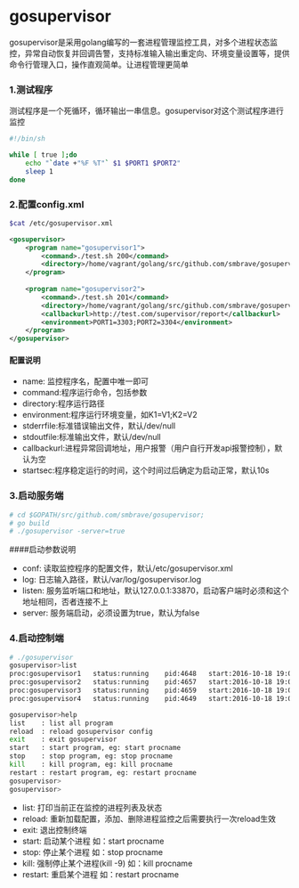 # gosupervisor
gosupervisor是采用golang编写的一套进程管理监控工具，对多个进程状态监控，异常自动恢复并回调告警，支持标准输入输出重定向、环境变量设置等，提供命令行管理入口，操作直观简单。让进程管理更简单
### 1.测试程序
测试程序是一个死循环，循环输出一串信息。gosupervisor对这个测试程序进行监控
```bash
#!/bin/sh

while [ true ];do
    echo "`date +"%F %T"` $1 $PORT1 $PORT2"
    sleep 1
done
```

### 2.配置config.xml
```bash
$cat /etc/gosupervisor.xml
```

```xml
<gosupervisor>
	<program name="gosupervisor1">
		<command>./test.sh 200</command>
		<directory>/home/vagrant/golang/src/github.com/smbrave/gosupervisor/test</directory>
	</program>
  
	<program name="gosupervisor2">
		<command>./test.sh 201</command>
		<directory>/home/vagrant/golang/src/github.com/smbrave/gosupervisor/test</directory>
        <callbackurl>http://test.com/supervisor/report</callbackurl>
        <environment>PORT1=3303;PORT2=3304</environment>
	</program>
</gosupervisor>
```
#### 配置说明
* name: 监控程序名，配置中唯一即可
* command:程序运行命令，包括参数
* directory:程序运行路径
* environment:程序运行环境变量，如K1=V1;K2=V2
* stderrfile:标准错误输出文件，默认/dev/null
* stdoutfile:标准输出文件，默认/dev/null
* callbackurl:进程异常回调地址，用户报警（用户自行开发api报警控制），默认为空
* startsec:程序稳定运行的时间，这个时间过后确定为启动正常，默认10s

### 3.启动服务端
```bash
# cd $GOPATH/src/github.com/smbrave/gosupervisor;
# go build
# ./gosupervisor -server=true
```
####启动参数说明
* conf: 读取监控程序的配置文件，默认/etc/gosupervisor.xml
* log: 日志输入路径，默认/var/log/gosupervisor.log
* listen: 服务监听端口和地址，默认127.0.0.1:33870，启动客户端时必须和这个地址相同，否者连接不上
* server: 服务端启动，必须设置为true，默认为false

### 4.启动控制端
```bash
# ./gosupervisor
gosupervisor>list
proc:gosupervisor1   status:running    pid:4648   start:2016-10-18 19:05:37       uptime:44.901528285s       
proc:gosupervisor2   status:running    pid:4657   start:2016-10-18 19:05:37       uptime:44.882143426s       
proc:gosupervisor3   status:running    pid:4659   start:2016-10-18 19:05:37       uptime:44.882107908s       
proc:gosupervisor4   status:running    pid:4649   start:2016-10-18 19:05:37       uptime:44.897342696s

gosupervisor>help
list	: list all program
reload	: reload gosupervisor config
exit	: exit gosupervisor
start	: start program, eg: start procname
stop	: stop program, eg: stop procname
kill	: kill program, eg: kill procname
restart	: restart program, eg: restart procname
gosupervisor>
gosupervisor>
```
* list: 打印当前正在监控的进程列表及状态
* reload: 重新加载配置，添加、删除进程监控之后需要执行一次reload生效
* exit: 退出控制终端
* start: 启动某个进程 如：start procname
* stop: 停止某个进程 如：stop procname
* kill: 强制停止某个进程(kill -9) 如：kill procname
* restart: 重启某个进程 如：restart procname




